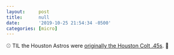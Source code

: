 ```yaml
---
layout:     post
title:      null
date:       '2019-10-25 21:54:34 -0500'
categories: [micro]
---
```


⚾️ TIL the Houston Astros were [originally the Houston Colt .45s](https://en.wikipedia.org/wiki/Houston_Astros). 🤯
